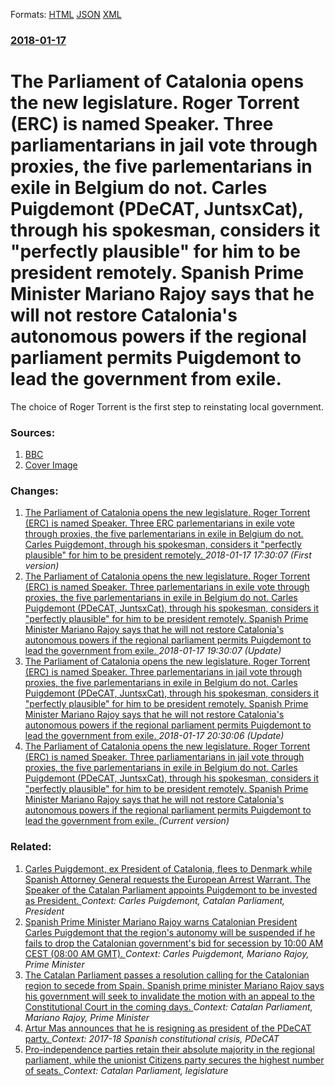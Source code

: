 
Formats: [HTML](/news/2018/01/17/the-parliament-of-catalonia-opens-the-new-legislature-roger-torrent-erc-is-named-speaker-three-parliamentarians-in-jail-vote-through-pro.html)  [JSON](/news/2018/01/17/the-parliament-of-catalonia-opens-the-new-legislature-roger-torrent-erc-is-named-speaker-three-parliamentarians-in-jail-vote-through-pro.json)  [XML](/news/2018/01/17/the-parliament-of-catalonia-opens-the-new-legislature-roger-torrent-erc-is-named-speaker-three-parliamentarians-in-jail-vote-through-pro.xml)  

### [2018-01-17](/news/2018/01/17/index.md)

# The Parliament of Catalonia opens the new legislature. Roger Torrent (ERC) is named Speaker. Three parliamentarians in jail vote through proxies, the five parlementarians in exile in Belgium do not. Carles Puigdemont (PDeCAT, JuntsxCat), through his spokesman, considers it "perfectly plausible" for him to be president remotely. Spanish Prime Minister Mariano Rajoy says that he will not restore Catalonia's autonomous powers if the regional parliament permits Puigdemont to lead the government from exile. 

The choice of Roger Torrent is the first step to reinstating local government.


### Sources:

1. [BBC](http://www.bbc.com/news/world-europe-42718192)
1. [Cover Image](https://ichef.bbci.co.uk/news/1024/branded_news/43B5/production/_99633371_044102548-1.jpg)

### Changes:

1. [The Parliament of Catalonia opens the new legislature. Roger Torrent (ERC) is named Speaker. Three ERC parlementarians in exile vote through proxies, the five parlementarians in exile in Belgium do not. Carles Puigdemont, through his spokesman, considers it "perfectly plausible" for him to be president remotely. ](/news/2018/01/17/the-parliament-of-catalonia-opens-the-new-legislature-roger-torrent-erc-is-named-speaker-three-erc-parlementarians-in-exile-vote-through.md) _2018-01-17 17:30:07 (First version)_
2. [The Parliament of Catalonia opens the new legislature. Roger Torrent (ERC) is named Speaker. Three parlementarians in exile vote through proxies, the five parlementarians in exile in Belgium do not. Carles Puigdemont (PDeCAT, JuntsxCat), through his spokesman, considers it "perfectly plausible" for him to be president remotely. Spanish Prime Minister Mariano Rajoy says that he will not restore Catalonia's autonomous powers if the regional parliament permits Puigdemont to lead the government from exile. ](/news/2018/01/17/the-parliament-of-catalonia-opens-the-new-legislature-roger-torrent-erc-is-named-speaker-three-parlementarians-in-exile-vote-through-pro.md) _2018-01-17 19:30:07 (Update)_
3. [The Parliament of Catalonia opens the new legislature. Roger Torrent (ERC) is named Speaker. Three parlementarians in jail vote through proxies, the five parlementarians in exile in Belgium do not. Carles Puigdemont (PDeCAT, JuntsxCat), through his spokesman, considers it "perfectly plausible" for him to be president remotely. Spanish Prime Minister Mariano Rajoy says that he will not restore Catalonia's autonomous powers if the regional parliament permits Puigdemont to lead the government from exile. ](/news/2018/01/17/the-parliament-of-catalonia-opens-the-new-legislature-roger-torrent-erc-is-named-speaker-three-parlementarians-in-jail-vote-through-prox.md) _2018-01-17 20:30:06 (Update)_
3. [The Parliament of Catalonia opens the new legislature. Roger Torrent (ERC) is named Speaker. Three parliamentarians in jail vote through proxies, the five parlementarians in exile in Belgium do not. Carles Puigdemont (PDeCAT, JuntsxCat), through his spokesman, considers it "perfectly plausible" for him to be president remotely. Spanish Prime Minister Mariano Rajoy says that he will not restore Catalonia's autonomous powers if the regional parliament permits Puigdemont to lead the government from exile. ](/news/2018/01/17/the-parliament-of-catalonia-opens-the-new-legislature-roger-torrent-erc-is-named-speaker-three-parliamentarians-in-jail-vote-through-pro.md) _(Current version)_

### Related:

1. [Carles Puigdemont, ex President of Catalonia, flees to Denmark while Spanish Attorney General requests the European Arrest Warrant. The Speaker of the Catalan Parliament appoints Puigdemont to be invested as President. ](/news/2018/01/22/carles-puigdemont-ex-president-of-catalonia-flees-to-denmark-while-spanish-attorney-general-requests-the-european-arrest-warrant-the-spea.md) _Context: Carles Puigdemont, Catalan Parliament, President_
2. [Spanish Prime Minister Mariano Rajoy warns Catalonian President Carles Puigdemont that the region's autonomy will be suspended if he fails to drop the Catalonian government's bid for secession by 10:00 AM CEST (08:00 AM GMT). ](/news/2017/10/19/spanish-prime-minister-mariano-rajoy-warns-catalonian-president-carles-puigdemont-that-the-region-s-autonomy-will-be-suspended-if-he-fails-t.md) _Context: Carles Puigdemont, Mariano Rajoy, Prime Minister_
3. [The Catalan Parliament passes a resolution calling for the Catalonian region to secede from Spain. Spanish prime minister Mariano Rajoy says his government will seek to invalidate the motion with an appeal to the Constitutional Court in the coming days. ](/news/2015/11/9/the-catalan-parliament-passes-a-resolution-calling-for-the-catalonian-region-to-secede-from-spain-spanish-prime-minister-mariano-rajoy-says.md) _Context: Catalan Parliament, Mariano Rajoy, Prime Minister_
4. [Artur Mas announces that he is resigning as president of the PDeCAT party. ](/news/2018/01/9/artur-mas-announces-that-he-is-resigning-as-president-of-the-pdecat-party.md) _Context: 2017-18 Spanish constitutional crisis, PDeCAT_
5. [ Pro-independence parties retain their absolute majority in the regional parliament, while the unionist Citizens party secures the highest number of seats. ](/news/2017/12/22/pro-independence-parties-retain-their-absolute-majority-in-the-regional-parliament-while-the-unionist-citizens-party-secures-the-highest-n.md) _Context: Catalan Parliament, legislature_
